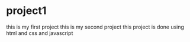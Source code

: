 # project1
this is my first project
this is my second project
this project is done using html and css and javascript
